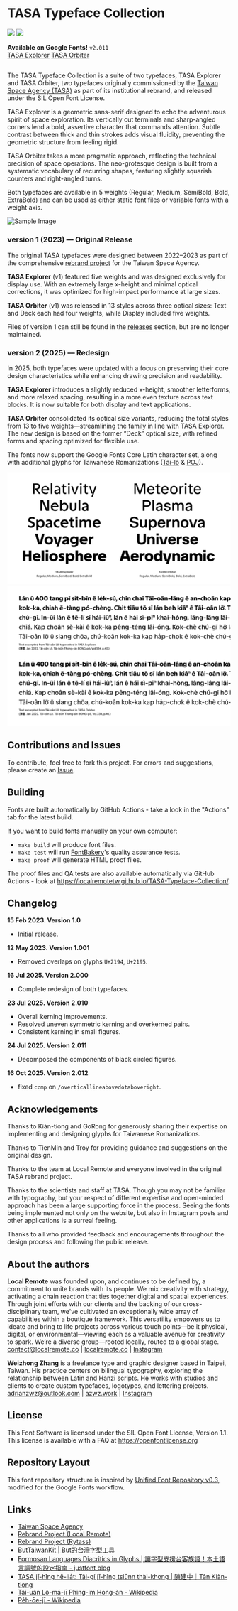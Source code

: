 # TASA Typeface Collection

[![][E-Fontbakery]](https://localremotetw.github.io/TASA-Typeface-Collection/fontbakery/TASAExplorer-fontbakery-report.html)
[![][O-Fontbakery]](https://localremotetw.github.io/TASA-Typeface-Collection/fontbakery/TASAExplorer-fontbakery-report.html)

[E-Fontbakery]: https://img.shields.io/endpoint?url=https%3A%2F%2Fraw.githubusercontent.com%2Flocalremotetw%2FTASA-Typeface-Collection%2Fgh-pages%2Fbadges%2FTASAExplorer%2Foverall.json&label=FontBakery%20QA%20(Explorer)
[O-Fontbakery]: https://img.shields.io/endpoint?url=https%3A%2F%2Fraw.githubusercontent.com%2Flocalremotetw%2FTASA-Typeface-Collection%2Fgh-pages%2Fbadges%2FTASAExplorer%2Foverall.json&label=FontBakery%20QA%20(Orbiter)



**Available on Google Fonts!** `v2.011`  
[TASA Explorer](https://fonts.google.com/specimen/TASA+Explorer) [TASA Orbiter](https://fonts.google.com/specimen/TASA+Orbiter)


##
The TASA Typeface Collection is a suite of two typefaces, TASA Explorer and TASA Orbiter, two typefaces originally commissioned by the [Taiwan Space Agency (TASA)](https://www.tasa.org.tw/en-US) as part of its institutional rebrand, and released under the SIL Open Font License.

TASA Explorer is a geometric sans-serif designed to echo the adventurous spirit of space exploration. Its vertically cut terminals and sharp-angled corners lend a bold, assertive character that commands attention. Subtle contrast between thick and thin strokes adds visual fluidity, preventing the geometric structure from feeling rigid.

TASA Orbiter takes a more pragmatic approach, reflecting the technical precision of space operations. The neo-grotesque design is built from a systematic vocabulary of recurring shapes, featuring slightly squarish counters and right-angled turns.

Both typefaces are available in 5 weights (Regular, Medium, SemiBold, Bold, ExtraBold) and can be used as either static font files or variable fonts with a weight axis.

![Sample Image](documentation/001.gif)

### version 1 (2023) –– Original Release
The original TASA typefaces were designed between 2022–2023 as part of the comprehensive [rebrand project](https://www.localremote.co/projects/taiwan-space-agency) for the Taiwan Space Agency.

**TASA Explorer** (v1) featured five weights and was designed exclusively for display use. With an extremely large x-height and minimal optical corrections, it was optimized for high-impact performance at large sizes.

**TASA Orbiter** (v1) was released in 13 styles across three optical sizes: Text and Deck each had four weights, while Display included five weights.

Files of version 1 can still be found in the [releases](https://github.com/localremotetw/TASA-Typeface-Collection/releases/tag/v1.001) section, but are no longer maintained.

### version 2 (2025) –– Redesign
In 2025, both typefaces were updated with a focus on preserving their core design characteristics while enhancing drawing precision and readability.

**TASA Explorer** introduces a slightly reduced x-height, smoother letterforms, and more relaxed spacing, resulting in a more even texture across text blocks. It is now suitable for both display and text applications.

**TASA Orbiter** consolidated its optical size variants, reducing the total styles from 13 to five weights—streamlining the family in line with TASA Explorer. The new design is based on the former “Deck” optical size, with refined forms and spacing optimized for flexible use.

The fonts now support the Google Fonts Core Latin character set, along with additional glyphs for Taiwanese Romanizations ([Tâi-lô](https://en.wikipedia.org/wiki/T%C3%A2i-u%C3%A2n_L%C3%B4-m%C3%A1-j%C4%AB_Phing-im_Hong-%C3%A0n) & [POJ](https://en.wikipedia.org/wiki/Pe%CC%8Dh-%C5%8De-j%C4%AB)).

![Sample Image](documentation/002.png)
![Sample Image](documentation/003.png)

## Contributions and Issues
To contribute, feel free to fork this project. For errors and suggestions, please create an [Issue](https://github.com/localremotetw/TASA-Typeface-Collection/issues).

## Building

Fonts are built automatically by GitHub Actions - take a look in the "Actions" tab for the latest build.

If you want to build fonts manually on your own computer:

* `make build` will produce font files.
* `make test` will run [FontBakery](https://github.com/googlefonts/fontbakery)'s quality assurance tests.
* `make proof` will generate HTML proof files.

The proof files and QA tests are also available automatically via GitHub Actions - look at <https://localremotetw.github.io/TASA-Typeface-Collection/>.

## Changelog

**15 Feb 2023. Version 1.0**
- Initial release.

**12 May 2023. Version 1.001**
- Removed overlaps on glyphs `U+2194`, `U+2195`.

**16 Jul 2025. Version 2.000**
- Complete redesign of both typefaces.

**23 Jul 2025. Version 2.010**
- Overall kerning improvements.
- Resolved uneven symmetric kerning and overkerned pairs.
- Consistent kerning in small figures.

**24 Jul 2025. Version 2.011**
- Decomposed the components of black circled figures.

**16 Oct 2025. Version 2.012**
- fixed `ccmp` on `/overticallineabovedotaboveright`.

## Acknowledgements

Thanks to Kiàn-tiong and GoRong for generously sharing their expertise on implementing and designing glyphs for Taiwanese Romanizations.

Thanks to TienMin and Troy for providing guidance and suggestions on the original design.

Thanks to the team at Local Remote and everyone involved in the original TASA rebrand project.

Thanks to the scientists and staff at TASA. Though you may not be familiar with typography, but your respect of different expertise and open-minded approach has been a large supporting force in the process. Seeing the fonts being implemented not only on the website, but also in Instagram posts and other applications is a surreal feeling.

Thanks to all who provided feedback and encouragements throughout the design process and following the public release.

## About the authors

**Local Remote**  was founded upon, and continues to be defined by, a commitment to unite brands with its people. We mix creativity with strategy, activating a chain reaction that ties together digital and spatial experiences.
Through joint efforts with our clients and the backing of our cross-disciplinary team, we've cultivated an exceptionally wide array of capabilities within a boutique framework. This versatility empowers us to ideate and bring to life projects across various touch points—be it physical, digital, or environmental—viewing each as a valuable avenue for creativity to spark.
We’re a diverse group—rooted locally, routed to a global stage.  
[contact@localremote.co](mailto:contact@localremote.co) | [localremote.co](https://localremote.co/) | [Instagram](https://www.instagram.com/local.remote/)

**Weizhong Zhang** is a freelance type and graphic designer based in Taipei, Taiwan. His practice centers on bilingual typography, exploring the relationship between Latin and Hanzi scripts. He works with studios and clients to create custom typefaces, logotypes, and lettering projects.  
[adrianzwz@outlook.com](mailto:adrianzwz@outlook.com) | [azwz.work](https://azwz.work/) | [Instagram](https://www.instagram.com/a_a.zwz/)

## License

This Font Software is licensed under the SIL Open Font License, Version 1.1.  
This license is available with a FAQ at https://openfontlicense.org

## Repository Layout

This font repository structure is inspired by [Unified Font Repository v0.3](https://github.com/unified-font-repository/Unified-Font-Repository), modified for the Google Fonts workflow.

## Links
- [Taiwan Space Agency](https://www.tasa.org.tw/en-US)
- [Rebrand Project (Local Remote)](https://www.localremote.co/projects/taiwan-space-agency)
- [Rebrand Project (Rytass)](https://rytass.com/projects/TASA)
- [ButTaiwanKit | But的台灣字型工具](https://github.com/ButTaiwan/GlyphsTools/tree/main/ButTaiwanKit)
- [Formosan Languages Diacritics in Glyphs | 讓字型支援台客族語！本土語言調號的設定指南 - justfont blog](https://blog.justfont.com/2024/12/formosan_languages_diacritics_in_glyphs/)
- [TASA jī-hîng hē-lia̍t: Tâi-gí jī-hîng tsiūnn thài-khong | 陳建中｜Tân Kiàn-tiong](https://kiantiong.com/jihing/tasa_typeface_collection_intro/)
- [Tâi-uân Lô-má-jī Phing-im Hong-àn - Wikipedia](https://en.wikipedia.org/wiki/T%C3%A2i-u%C3%A2n_L%C3%B4-m%C3%A1-j%C4%AB_Phing-im_Hong-%C3%A0n)
- [Pe̍h-ōe-jī - Wikipedia](https://en.wikipedia.org/wiki/Pe%CC%8Dh-%C5%8De-j%C4%AB)

